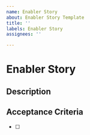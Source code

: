 ```yaml
---
name: Enabler Story
about: Enabler Story Template
title: ''
labels: Enabler Story
assignees: ''

---
```


# Enabler Story

## Description

## Acceptance Criteria
- [ ]
